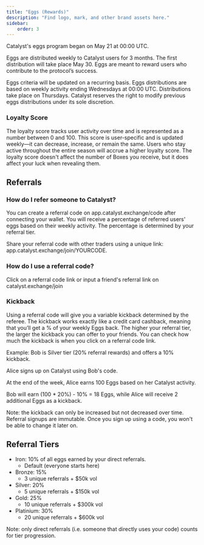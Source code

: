 ```yaml
---
title: "Eggs (Rewards)"
description: "Find logo, mark, and other brand assets here."
sidebar:
    order: 3
---
```


Catalyst's eggs program began on May 21 at 00:00 UTC.

Eggs are distributed weekly to Catalyst users for 3 months. The first distribution will take place May 30. Eggs are meant to reward users who contribute to the protocol’s success.

Eggs criteria will be updated on a recurring basis. Eggs distributions are based on weekly activity ending Wednesdays at 00:00 UTC. Distributions take place on Thursdays. Catalyst reserves the right to modify previous eggs distributions under its sole discretion.

### Loyalty Score
The loyalty score tracks user activity over time and is represented as a number between 0 and 100. This score is user-specific and is updated weekly—it can decrease, increase, or remain the same. Users who stay active throughout the entire season will accrue a higher loyalty score. The loyalty score doesn't affect the number of Boxes you receive, but it does affect your luck when revealing them.

## Referrals

### How do I refer someone to Catalyst?

You can create a referral code on app.catalyst.exchange/code after connecting your wallet. You will receive a percentage of referred users' eggs based on their weekly activity. The percentage is determined by your referral tier.

Share your referral code with other traders using a unique link: app.catalyst.exchange/join/YOURCODE.

### How do I use a referral code?
Click on a referral code link or input a friend's referral link on catalyst.exchange/join

###  Kickback

Using a referral code will give you a variable kickback determined by the referee. The kickback works exactly like a credit card cashback, meaning that you’ll get a % of your weekly Eggs back. The higher your referral tier, the larger the kickback you can offer to your friends. You can check how much the kickback is when you click on a referral code link.

Example:
Bob is Silver tier (20% referral rewards) and offers a 10% kickback.

Alice signs up on Catalyst using Bob's code.

At the end of the week, Alice earns 100 Eggs based on her Catalyst activity.

Bob will earn (100 * 20%) - 10% = 18 Eggs, while Alice will receive 2 additional Eggs as a kickback.

Note: the kickback can only be increased but not decreased over time. Referral signups are immutable. Once you sign up using a code, you won't be able to change it later on.

## Referral Tiers

* Iron: 10% of all eggs earned by your direct referrals.
    * Default (everyone starts here)
* Bronze: 15%
    * 3 unique referrals + $50k vol
* Silver: 20%
    * 5 unique referrals + $150k vol
* Gold: 25%
    * 10 unique referrals + $300k vol
* Platinium: 30%
    * 20 unique referrals + $600k vol

Note: only direct referrals (i.e. someone that directly uses your code) counts for tier progression.


